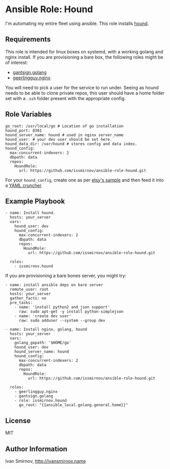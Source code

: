 # Ansible Role: Hound

I'm automating my entire fleet using ansible. This role installs [hound](https://github.com/etsy/hound).

## Requirements

This role is intended for linux boxes on systemd, with a working golang and nginx
install. If you are provisioning a bare box, the following roles might be of interest:

- [gantsign.golang](https://github.com/gantsign/ansible-role-golang)
- [geerlingguy.nginx](https://galaxy.ansible.com/geerlingguy/nginx/)

You will need to pick a user for the service to run under. Seeing as hound needs
to be able to clone private repos, this user should have a home folder set with a
`.ssh` folder present with the appropriate config.

## Role Variables

```
go_root: /usr/local/go # Location of go installation
hound_port: 8301
hound_server_name: hound # used in nginx server_name
hound_user: # your dev user should be set here.
hound_data_dir: /var/hound # stores config and data index.
hound_config:
  max-concurrent-indexers: 2
  dbpath: data
  repos:
    HoundRole:
      url: https://github.com/issmirnov/ansible-role-hound.git
```

For your `hound_config`, create one as per [etsy's sample](https://github.com/etsy/hound/blob/master/config-example.json)
and then feed it into a [YAML cruncher](https://www.json2yaml.com/)

## Example Playbook

```
- name: Install hound.
  hosts: your_server
  vars:
    hound_user: dev
    hound_config:
      max-concurrent-indexers: 2
      dbpath: data
      repos:
        HoundRole:
          url: https://github.com/issmirnov/ansible-role-hound.git

  roles:
    - issmirnov.hound

```

If you are provisioning a bare bones server, you might try:

```
- name: install ansible deps on bare server
  remote_user: root
  hosts: your_server
  gather_facts: no
  pre_tasks:
    - name: 'install python2 and json support'
      raw: sudo apt-get -y install python-simplejson
    - name: 'create dev user'
      raw: sudo adduser --system --group dev

- name: Install nginx, golang, hound
  hosts: your_server
  vars:
    golang_gopath: '$HOME/go'
    hound_user: dev
    hound_server_name: hound
    hound_config:
      max-concurrent-indexers: 2
      dbpath: data
      repos:
        HoundRole:
          url: https://github.com/issmirnov/ansible-role-hound.git

  roles:
    - geerlingguy.nginx
    - gantsign.golang
    - role: issmirnov.hound
      go_root: "{{ansible_local.golang.general.home}}"
```

## License

MIT

## Author Information

Ivan Smirnov, http://ivansmirnov.name
